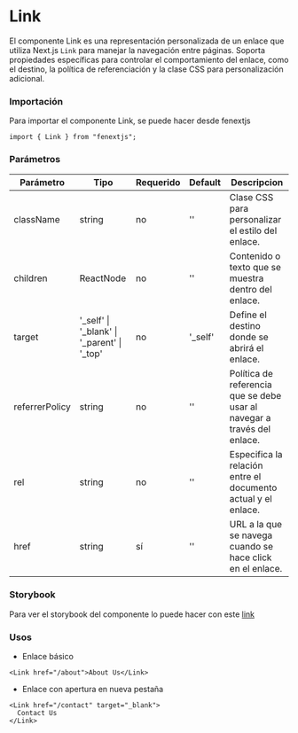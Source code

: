 # Link

El componente Link es una representación personalizada de un enlace que utiliza Next.js `Link` para manejar la navegación entre páginas. Soporta propiedades específicas para controlar el comportamiento del enlace, como el destino, la política de referenciación y la clase CSS para personalización adicional.

### Importación

Para importar el componente Link, se puede hacer desde fenextjs

```tsx copy
import { Link } from "fenextjs";
```

### Parámetros

| Parámetro      | Tipo                                           | Requerido | Default  | Descripcion                                                             |
| -------------- | ---------------------------------------------- | --------- | -------- | ----------------------------------------------------------------------- |
| className      | string                                         | no        | ''       | Clase CSS para personalizar el estilo del enlace.                       |
| children       | ReactNode                                      | no        | ''       | Contenido o texto que se muestra dentro del enlace.                     |
| target         | '\_self' \| '\_blank' \| '\_parent' \| '\_top' | no        | '\_self' | Define el destino donde se abrirá el enlace.                            |
| referrerPolicy | string                                         | no        | ''       | Política de referencia que se debe usar al navegar a través del enlace. |
| rel            | string                                         | no        | ''       | Especifica la relación entre el documento actual y el enlace.           |
| href           | string                                         | sí        | ''       | URL a la que se navega cuando se hace click en el enlace.               |

### Storybook

Para ver el storybook del componente lo puede hacer con este [link](https://fenextjs-component-storybook.vercel.app/?path=/story/component-link--index)

### Usos

- Enlace básico

```tsx copy
<Link href="/about">About Us</Link>
```

- Enlace con apertura en nueva pestaña

```tsx copy
<Link href="/contact" target="_blank">
  Contact Us
</Link>
```

